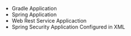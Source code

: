 <ul>
  <li>Gradle Application</li>
  <li>Spring Application</li>
  <li>Web Rest Service Applicaction</li>  
  <li>Spring Security Application Configured in XML</li>  
</ul>
